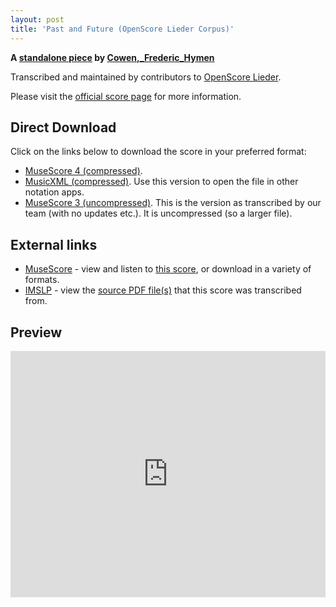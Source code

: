 ```yaml
---
layout: post
title: 'Past and Future (OpenScore Lieder Corpus)'
---
```


__A [standalone piece](https://fourscoreandmore.org/openscore/lieder/Cowen,_Frederic_Hymen/_/) by [Cowen,_Frederic_Hymen](https://fourscoreandmore.org/openscore/lieder/Cowen,_Frederic_Hymen)__

Transcribed and maintained by contributors to [OpenScore Lieder].

Please visit the [official score page] for more information.

[official score page]: https://musescore.com/openscore-lieder-corpus/scores/6484163
[OpenScore Lieder]: https://musescore.com/openscore-lieder-corpus

## Direct Download

Click on the links below to download the score in your preferred format:
- [MuseScore 4 (compressed)](https://fourscoreandmore.org/openscore/lieder/Cowen,_Frederic_Hymen/_/Past_and_Future.mscz).
- [MusicXML (compressed)](https://fourscoreandmore.org/openscore/lieder/Cowen,_Frederic_Hymen/_/Past_and_Future.mxl). Use this version to open the file in other notation apps.
- [MuseScore 3 (uncompressed)](https://raw.githubusercontent.com/OpenScore/Lieder/refs/heads/main/scores/Cowen,_Frederic_Hymen/_/Past_and_Future/lc6484163.mscx). This is the version as transcribed by our team (with no updates etc.). It is uncompressed (so a larger file).

## External links

- [MuseScore] - view and listen to [this score][MuseScore], or download in a variety of formats.
- [IMSLP] - view the [source PDF file(s)][IMSLP] that this score was transcribed from.

[MuseScore]: https://musescore.com/score/6484163
[IMSLP]: https://imslp.org/wiki/Special:ReverseLookup/286603

## Preview

<iframe width="100%" height="394" src="https://musescore.com/openscore-lieder-corpus/scores/6484163/embed" frameborder="0" allowfullscreen allow="autoplay; fullscreen"></iframe>

